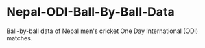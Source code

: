 # Nepal-ODI-Ball-By-Ball-Data
Ball-by-ball data of Nepal men's cricket One Day International (ODI) matches.
